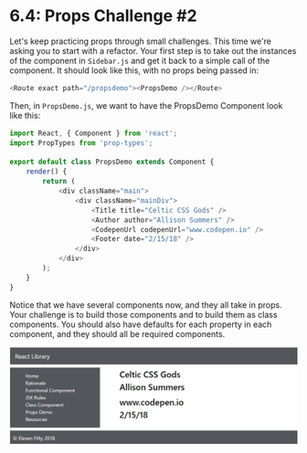 # 6.4: Props Challenge \#2

Let's keep practicing props through small challenges. This time we're asking you to start with a refactor. Your first step is to take out the instances of the component in `Sidebar.js` and get it back to a simple call of the component. It should look like this, with no props being passed in:

```javascript
<Route exact path="/propsdemo"><PropsDemo /></Route>
```

Then, in `PropsDemo.js`, we want to have the PropsDemo Component look like this:

```javascript
import React, { Component } from 'react';
import PropTypes from 'prop-types';

export default class PropsDemo extends Component {
    render() {
        return (
            <div className="main">
                <div className="mainDiv">
                    <Title title="Celtic CSS Gods" />
                    <Author author="Allison Summers" />
                    <CodepenUrl codepenUrl="www.codepen.io" />
                    <Footer date="2/15/18" /> 
                </div>
            </div>
        );
    }
}
```

Notice that we have several components now, and they all take in props. Your challenge is to build those components and to build them as class components. You should also have defaults for each property in each component, and they should all be required components.

![Challenge 2 Results](../.gitbook/assets/6.4_props_challenge_2.PNG)

